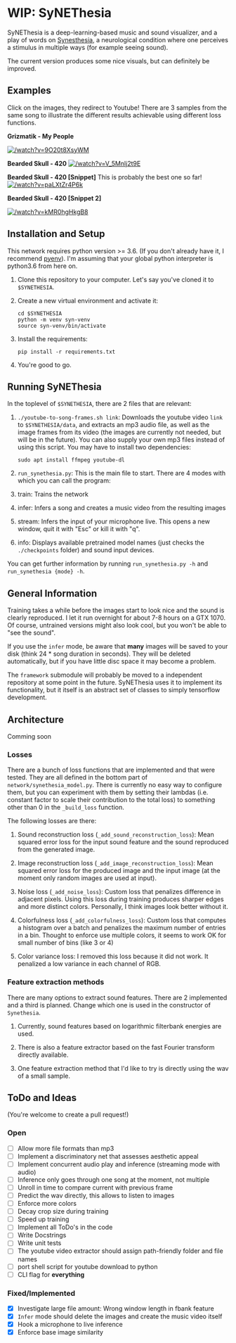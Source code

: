 # WIP: SyNEThesia

SyNEThesia is a deep-learning-based music and sound visualizer, and a play of words on [Synesthesia](https://en.wikipedia.org/wiki/Synesthesia), a neurological condition where one perceives a stimulus in multiple ways (for example seeing sound).

The current version produces some nice visuals, but can definitely be improved.

## Examples

Click on the images, they redirect to Youtube! There are 3 samples from the same song to illustrate the
different results achievable using different loss functions.

**Grizmatik - My People**

[![/watch?v=9O20t8XsyWM](https://img.youtube.com/vi/9O20t8XsyWM/0.jpg)](https://www.youtube.com/watch?v=9O20t8XsyWM)

**Bearded Skull - 420**
[![/watch?v=V_5Mnlj2t9E](https://img.youtube.com/vi/V_5Mnlj2t9E/0.jpg)](https://www.youtube.com/watch?v=V_5Mnlj2t9E)

**Bearded Skull - 420 [Snippet]**
This is probably the best one so far!
[![/watch?v=paLXtZr4P6k](https://img.youtube.com/vi/paLXtZr4P6k/0.jpg)](https://www.youtube.com/watch?v=paLXtZr4P6k)


**Bearded Skull - 420 [Snippet 2]**

[![/watch?v=kMR0hgHkgB8](https://img.youtube.com/vi/kMR0hgHkgB8/0.jpg)](https://www.youtube.com/watch?v=kMR0hgHkgB8)


## Installation and Setup

This network requires python version >= 3.6. (If you don't already have it, I recommend [pyenv](https://github.com/pyenv/pyenv)). I'm assuming that your global python interpreter is python3.6 from here on.

1. Clone this repository to your computer.
   Let's say you've cloned it to `$SYNETHESIA`.

2. Create a new virtual environment and activate it:

       cd $SYNETHESIA
       python -m venv syn-venv
       source syn-venv/bin/activate

3. Install the requirements:

       pip install -r requirements.txt

4. You're good to go.

## Running SyNEThesia

In the toplevel of `$SYNETHESIA`, there are 2 files that are relevant:

1. `./youtube-to-song-frames.sh link`: Downloads the youtube video `link` to `$SYNETHESIA/data`, and extracts an mp3 audio file, as well as the image frames from its video (the images are currently not needed, but will be in the future). You can also supply your own mp3 files instead of using this script.
You may have to install two dependencies:

       sudo apt install ffmpeg youtube-dl

2. `run_synethesia.py`: This is the main file to start. There are 4 modes with which you can call the program:
  1. train: Trains the network
  2. infer: Infers a song and creates a music video from the resulting images
  3. stream: Infers the input of your microphone live. This opens a new window, quit it with "Esc" or kill it with "q".
  4. info: Displays available pretrained model names (just checks the `./checkpoints` folder) and sound input devices.

  You can get further information by running `run_synethesia.py -h` and `run_synethesia {mode} -h`.


## General Information

Training takes a while before the images start to look nice and the sound is clearly reproduced. I let it run overnight for about 7-8 hours on a GTX 1070.
Of course, untrained versions might also look cool, but you won't be able to "see the sound".

If you use the `infer` mode, be aware that **many** images will be saved to your disk (think 24 * song duration in seconds).
They will be deleted automatically, but if you have little disc space it may become a problem.

The `framework` submodule will probably be moved to a independent repository at some point in the future. SyNEThesia uses it to implement its functionality, but it itself is an abstract set of classes to simply tensorflow development.


## Architecture

Comming soon

### Losses

There are a bunch of loss functions that are implemented and that were tested.
They are all defined in the bottom part of `network/synethesia_model.py`.
There is currently no easy way to configure them, but you can experiment with them by setting their
lambdas (i.e. constant factor to scale their contribution to the total loss) to something other than 0
in the `_build_loss` function.

The following losses are there:

1. Sound reconstruction loss (`_add_sound_reconstruction_loss`):
   Mean squared error loss for the input sound feature and the sound reproduced from the generated image.

2. Image reconstruction loss (`_add_image_reconstruction_loss`):
   Mean squared error loss for the produced image and the input image
   (at the moment only random images are used at input).

3. Noise loss (`_add_noise_loss`):
   Custom loss that penalizes difference in adjacent pixels. Using this loss during training
   produces sharper edges and more distinct colors.
   Personally, I think images look better without it.

4. Colorfulness loss (`_add_colorfulness_loss`):
   Custom loss that computes a histogram over a batch and penalizes the maximum number of entries in a bin.
   Thought to enforce use multiple colors, it seems to work OK for small number of bins (like 3 or 4)

5. Color variance loss:
   I removed this loss because it did not work.
   It penalized a low variance in each channel of RGB.

### Feature extraction methods

There are many options to extract sound features. There are 2 implemented and a third
is planned. Change which one is used in the constructor of `Synethesia`.

1. Currently, sound features based on logarithmic filterbank energies are used.

2. There is also a feature extractor based on the fast Fourier transform directly available.

3. One feature extraction method that I'd like to try is directly using the wav of a small sample.

## ToDo and Ideas

(You're welcome to create a pull request!)

### Open

- [ ] Allow more file formats than mp3
- [ ] Implement a discriminatory net that assesses aesthetic appeal
- [ ] Implement concurrent audio play and inference (streaming mode with audio)
- [ ] Inference only goes through one song at the moment, not multiple
- [ ] Unroll in time to compare current with previous frame
- [ ] Predict the wav directly, this allows to listen to images
- [ ] Enforce more colors
- [ ] Decay crop size during training
- [ ] Speed up training
- [ ] Implement all ToDo's in the code
- [ ] Write Docstrings
- [ ] Write unit tests
- [ ] The youtube video extractor should assign path-friendly folder and file names
- [ ] port shell script for youtube download to python
- [ ] CLI flag for **everything**

### Fixed/Implemented
- [x] Investigate large file amount: Wrong window length in fbank feature
- [x] `Infer` mode should delete the images and create the music video itself
- [x] Hook a microphone to live inference
- [x] Enforce base image similarity
